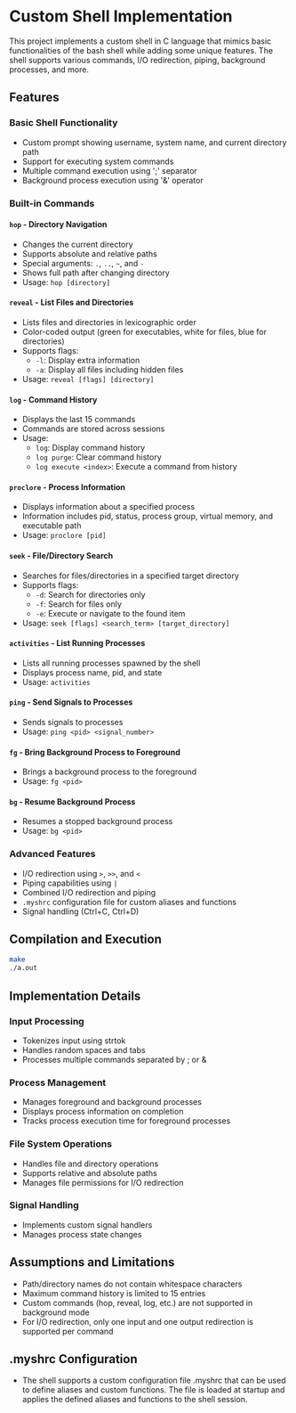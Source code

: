 # Custom Shell Implementation

This project implements a custom shell in C language that mimics basic functionalities of the bash shell while adding some unique features. The shell supports various commands, I/O redirection, piping, background processes, and more.

## Features

### Basic Shell Functionality
- Custom prompt showing username, system name, and current directory path
- Support for executing system commands
- Multiple command execution using ';' separator
- Background process execution using '&' operator

### Built-in Commands

#### `hop` - Directory Navigation
- Changes the current directory
- Supports absolute and relative paths
- Special arguments: `.`, `..`, `~`, and `-`
- Shows full path after changing directory
- Usage: `hop [directory]`

#### `reveal` - List Files and Directories
- Lists files and directories in lexicographic order
- Color-coded output (green for executables, white for files, blue for directories)
- Supports flags:
  - `-l`: Display extra information
  - `-a`: Display all files including hidden files
- Usage: `reveal [flags] [directory]`

#### `log` - Command History
- Displays the last 15 commands
- Commands are stored across sessions
- Usage:
  - `log`: Display command history
  - `log purge`: Clear command history
  - `log execute <index>`: Execute a command from history

#### `proclore` - Process Information
- Displays information about a specified process
- Information includes pid, status, process group, virtual memory, and executable path
- Usage: `proclore [pid]`

#### `seek` - File/Directory Search
- Searches for files/directories in a specified target directory
- Supports flags:
  - `-d`: Search for directories only
  - `-f`: Search for files only
  - `-e`: Execute or navigate to the found item
- Usage: `seek [flags] <search_term> [target_directory]`

#### `activities` - List Running Processes
- Lists all running processes spawned by the shell
- Displays process name, pid, and state
- Usage: `activities`

#### `ping` - Send Signals to Processes
- Sends signals to processes
- Usage: `ping <pid> <signal_number>`

#### `fg` - Bring Background Process to Foreground
- Brings a background process to the foreground
- Usage: `fg <pid>`

#### `bg` - Resume Background Process
- Resumes a stopped background process
- Usage: `bg <pid>`

### Advanced Features
- I/O redirection using `>`, `>>`, and `<`
- Piping capabilities using `|`
- Combined I/O redirection and piping
- `.myshrc` configuration file for custom aliases and functions
- Signal handling (Ctrl+C, Ctrl+D)

## Compilation and Execution

```bash
make
./a.out
```

## Implementation Details
### Input Processing

- Tokenizes input using strtok
- Handles random spaces and tabs
- Processes multiple commands separated by ; or &

### Process Management

- Manages foreground and background processes
- Displays process information on completion
- Tracks process execution time for foreground processes

### File System Operations

- Handles file and directory operations
- Supports relative and absolute paths
- Manages file permissions for I/O redirection

### Signal Handling

- Implements custom signal handlers
- Manages process state changes

## Assumptions and Limitations

- Path/directory names do not contain whitespace characters
- Maximum command history is limited to 15 entries
- Custom commands (hop, reveal, log, etc.) are not supported in background mode
- For I/O redirection, only one input and one output redirection is supported per command

## .myshrc Configuration
- The shell supports a custom configuration file .myshrc that can be used to define aliases and custom functions. The file is loaded at startup and applies the defined aliases and functions to the shell session.
